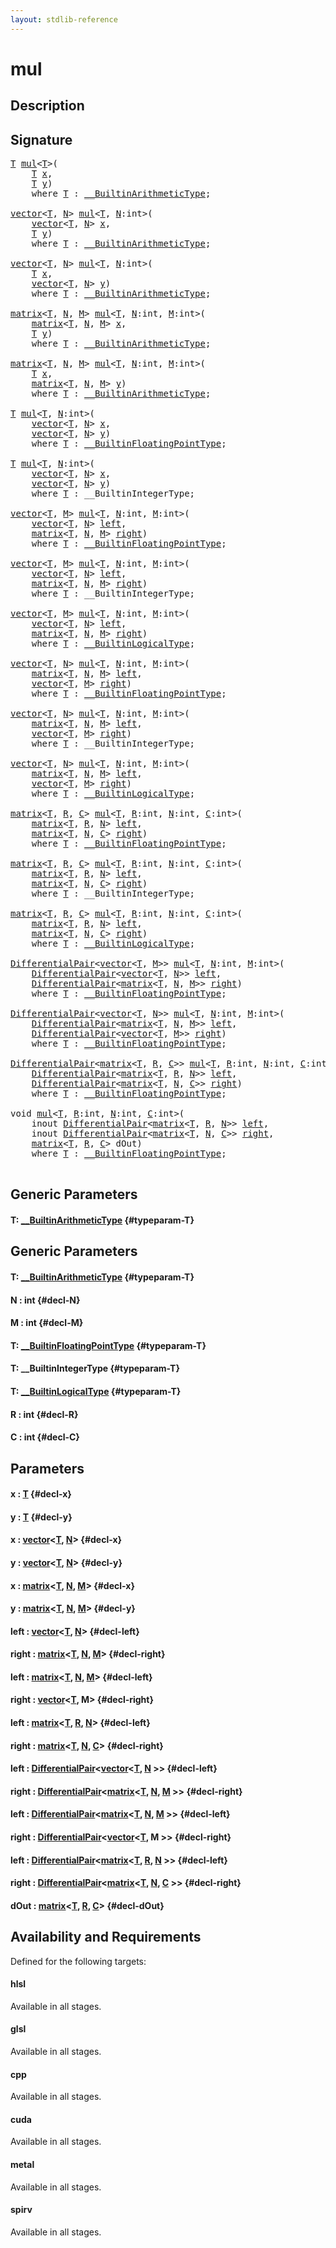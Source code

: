 ```yaml
---
layout: stdlib-reference
---
```


# mul

## Description





## Signature 

<pre>
<a href="/stdlib-reference/global-decls/mul#typeparam-T" class="code_type">T</a> <a href="/stdlib-reference/global-decls/mul">mul</a>&lt;<a href="/stdlib-reference/global-decls/mul#typeparam-T" class="code_type">T</a>&gt;(
    <a href="/stdlib-reference/global-decls/mul#typeparam-T" class="code_type">T</a> <a href="/stdlib-reference/global-decls/mul#decl-x" class="code_param">x</a>,
    <a href="/stdlib-reference/global-decls/mul#typeparam-T" class="code_type">T</a> <a href="/stdlib-reference/global-decls/mul#decl-y" class="code_param">y</a>)
    <span class='code_keyword'>where</span> <a href="/stdlib-reference/global-decls/mul#typeparam-T" class="code_type">T</a> : <a href="/stdlib-reference/interfaces/BuiltinArithmeticType/index" class="code_type">__BuiltinArithmeticType</a>;

<a href="/stdlib-reference/types/vector/index" class="code_type">vector</a>&lt;<a href="/stdlib-reference/global-decls/mul#typeparam-T" class="code_type">T</a>, <a href="/stdlib-reference/global-decls/mul#decl-N" class="code_var">N</a>&gt; <a href="/stdlib-reference/global-decls/mul">mul</a>&lt;<a href="/stdlib-reference/global-decls/mul#typeparam-T" class="code_type">T</a>, <a href="/stdlib-reference/global-decls/mul#decl-N" class="code_var">N</a>:<span class="code_keyword">int</span>&gt;(
    <a href="/stdlib-reference/types/vector/index" class="code_type">vector</a>&lt;<a href="/stdlib-reference/global-decls/mul#typeparam-T" class="code_type">T</a>, <a href="/stdlib-reference/global-decls/mul#decl-N" class="code_var">N</a>&gt; <a href="/stdlib-reference/global-decls/mul#decl-x" class="code_param">x</a>,
    <a href="/stdlib-reference/global-decls/mul#typeparam-T" class="code_type">T</a> <a href="/stdlib-reference/global-decls/mul#decl-y" class="code_param">y</a>)
    <span class='code_keyword'>where</span> <a href="/stdlib-reference/global-decls/mul#typeparam-T" class="code_type">T</a> : <a href="/stdlib-reference/interfaces/BuiltinArithmeticType/index" class="code_type">__BuiltinArithmeticType</a>;

<a href="/stdlib-reference/types/vector/index" class="code_type">vector</a>&lt;<a href="/stdlib-reference/global-decls/mul#typeparam-T" class="code_type">T</a>, <a href="/stdlib-reference/global-decls/mul#decl-N" class="code_var">N</a>&gt; <a href="/stdlib-reference/global-decls/mul">mul</a>&lt;<a href="/stdlib-reference/global-decls/mul#typeparam-T" class="code_type">T</a>, <a href="/stdlib-reference/global-decls/mul#decl-N" class="code_var">N</a>:<span class="code_keyword">int</span>&gt;(
    <a href="/stdlib-reference/global-decls/mul#typeparam-T" class="code_type">T</a> <a href="/stdlib-reference/global-decls/mul#decl-x" class="code_param">x</a>,
    <a href="/stdlib-reference/types/vector/index" class="code_type">vector</a>&lt;<a href="/stdlib-reference/global-decls/mul#typeparam-T" class="code_type">T</a>, <a href="/stdlib-reference/global-decls/mul#decl-N" class="code_var">N</a>&gt; <a href="/stdlib-reference/global-decls/mul#decl-y" class="code_param">y</a>)
    <span class='code_keyword'>where</span> <a href="/stdlib-reference/global-decls/mul#typeparam-T" class="code_type">T</a> : <a href="/stdlib-reference/interfaces/BuiltinArithmeticType/index" class="code_type">__BuiltinArithmeticType</a>;

<a href="/stdlib-reference/types/matrix/index" class="code_type">matrix</a>&lt;<a href="/stdlib-reference/global-decls/mul#typeparam-T" class="code_type">T</a>, <a href="/stdlib-reference/global-decls/mul#decl-N" class="code_var">N</a>, <a href="/stdlib-reference/global-decls/mul#decl-M" class="code_var">M</a>&gt; <a href="/stdlib-reference/global-decls/mul">mul</a>&lt;<a href="/stdlib-reference/global-decls/mul#typeparam-T" class="code_type">T</a>, <a href="/stdlib-reference/global-decls/mul#decl-N" class="code_var">N</a>:<span class="code_keyword">int</span>, <a href="/stdlib-reference/global-decls/mul#decl-M" class="code_var">M</a>:<span class="code_keyword">int</span>&gt;(
    <a href="/stdlib-reference/types/matrix/index" class="code_type">matrix</a>&lt;<a href="/stdlib-reference/global-decls/mul#typeparam-T" class="code_type">T</a>, <a href="/stdlib-reference/global-decls/mul#decl-N" class="code_var">N</a>, <a href="/stdlib-reference/global-decls/mul#decl-M" class="code_var">M</a>&gt; <a href="/stdlib-reference/global-decls/mul#decl-x" class="code_param">x</a>,
    <a href="/stdlib-reference/global-decls/mul#typeparam-T" class="code_type">T</a> <a href="/stdlib-reference/global-decls/mul#decl-y" class="code_param">y</a>)
    <span class='code_keyword'>where</span> <a href="/stdlib-reference/global-decls/mul#typeparam-T" class="code_type">T</a> : <a href="/stdlib-reference/interfaces/BuiltinArithmeticType/index" class="code_type">__BuiltinArithmeticType</a>;

<a href="/stdlib-reference/types/matrix/index" class="code_type">matrix</a>&lt;<a href="/stdlib-reference/global-decls/mul#typeparam-T" class="code_type">T</a>, <a href="/stdlib-reference/global-decls/mul#decl-N" class="code_var">N</a>, <a href="/stdlib-reference/global-decls/mul#decl-M" class="code_var">M</a>&gt; <a href="/stdlib-reference/global-decls/mul">mul</a>&lt;<a href="/stdlib-reference/global-decls/mul#typeparam-T" class="code_type">T</a>, <a href="/stdlib-reference/global-decls/mul#decl-N" class="code_var">N</a>:<span class="code_keyword">int</span>, <a href="/stdlib-reference/global-decls/mul#decl-M" class="code_var">M</a>:<span class="code_keyword">int</span>&gt;(
    <a href="/stdlib-reference/global-decls/mul#typeparam-T" class="code_type">T</a> <a href="/stdlib-reference/global-decls/mul#decl-x" class="code_param">x</a>,
    <a href="/stdlib-reference/types/matrix/index" class="code_type">matrix</a>&lt;<a href="/stdlib-reference/global-decls/mul#typeparam-T" class="code_type">T</a>, <a href="/stdlib-reference/global-decls/mul#decl-N" class="code_var">N</a>, <a href="/stdlib-reference/global-decls/mul#decl-M" class="code_var">M</a>&gt; <a href="/stdlib-reference/global-decls/mul#decl-y" class="code_param">y</a>)
    <span class='code_keyword'>where</span> <a href="/stdlib-reference/global-decls/mul#typeparam-T" class="code_type">T</a> : <a href="/stdlib-reference/interfaces/BuiltinArithmeticType/index" class="code_type">__BuiltinArithmeticType</a>;

<a href="/stdlib-reference/global-decls/mul#typeparam-T" class="code_type">T</a> <a href="/stdlib-reference/global-decls/mul">mul</a>&lt;<a href="/stdlib-reference/global-decls/mul#typeparam-T" class="code_type">T</a>, <a href="/stdlib-reference/global-decls/mul#decl-N" class="code_var">N</a>:<span class="code_keyword">int</span>&gt;(
    <a href="/stdlib-reference/types/vector/index" class="code_type">vector</a>&lt;<a href="/stdlib-reference/global-decls/mul#typeparam-T" class="code_type">T</a>, <a href="/stdlib-reference/global-decls/mul#decl-N" class="code_var">N</a>&gt; <a href="/stdlib-reference/global-decls/mul#decl-x" class="code_param">x</a>,
    <a href="/stdlib-reference/types/vector/index" class="code_type">vector</a>&lt;<a href="/stdlib-reference/global-decls/mul#typeparam-T" class="code_type">T</a>, <a href="/stdlib-reference/global-decls/mul#decl-N" class="code_var">N</a>&gt; <a href="/stdlib-reference/global-decls/mul#decl-y" class="code_param">y</a>)
    <span class='code_keyword'>where</span> <a href="/stdlib-reference/global-decls/mul#typeparam-T" class="code_type">T</a> : <a href="/stdlib-reference/interfaces/BuiltinFloatingPointType/index" class="code_type">__BuiltinFloatingPointType</a>;

<a href="/stdlib-reference/global-decls/mul#typeparam-T" class="code_type">T</a> <a href="/stdlib-reference/global-decls/mul">mul</a>&lt;<a href="/stdlib-reference/global-decls/mul#typeparam-T" class="code_type">T</a>, <a href="/stdlib-reference/global-decls/mul#decl-N" class="code_var">N</a>:<span class="code_keyword">int</span>&gt;(
    <a href="/stdlib-reference/types/vector/index" class="code_type">vector</a>&lt;<a href="/stdlib-reference/global-decls/mul#typeparam-T" class="code_type">T</a>, <a href="/stdlib-reference/global-decls/mul#decl-N" class="code_var">N</a>&gt; <a href="/stdlib-reference/global-decls/mul#decl-x" class="code_param">x</a>,
    <a href="/stdlib-reference/types/vector/index" class="code_type">vector</a>&lt;<a href="/stdlib-reference/global-decls/mul#typeparam-T" class="code_type">T</a>, <a href="/stdlib-reference/global-decls/mul#decl-N" class="code_var">N</a>&gt; <a href="/stdlib-reference/global-decls/mul#decl-y" class="code_param">y</a>)
    <span class='code_keyword'>where</span> <a href="/stdlib-reference/global-decls/mul#typeparam-T" class="code_type">T</a> : __BuiltinIntegerType;

<a href="/stdlib-reference/types/vector/index" class="code_type">vector</a>&lt;<a href="/stdlib-reference/global-decls/mul#typeparam-T" class="code_type">T</a>, <a href="/stdlib-reference/global-decls/mul#decl-M" class="code_var">M</a>&gt; <a href="/stdlib-reference/global-decls/mul">mul</a>&lt;<a href="/stdlib-reference/global-decls/mul#typeparam-T" class="code_type">T</a>, <a href="/stdlib-reference/global-decls/mul#decl-N" class="code_var">N</a>:<span class="code_keyword">int</span>, <a href="/stdlib-reference/global-decls/mul#decl-M" class="code_var">M</a>:<span class="code_keyword">int</span>&gt;(
    <a href="/stdlib-reference/types/vector/index" class="code_type">vector</a>&lt;<a href="/stdlib-reference/global-decls/mul#typeparam-T" class="code_type">T</a>, <a href="/stdlib-reference/global-decls/mul#decl-N" class="code_var">N</a>&gt; <a href="/stdlib-reference/global-decls/mul#decl-left" class="code_param">left</a>,
    <a href="/stdlib-reference/types/matrix/index" class="code_type">matrix</a>&lt;<a href="/stdlib-reference/global-decls/mul#typeparam-T" class="code_type">T</a>, <a href="/stdlib-reference/global-decls/mul#decl-N" class="code_var">N</a>, <a href="/stdlib-reference/global-decls/mul#decl-M" class="code_var">M</a>&gt; <a href="/stdlib-reference/global-decls/mul#decl-right" class="code_param">right</a>)
    <span class='code_keyword'>where</span> <a href="/stdlib-reference/global-decls/mul#typeparam-T" class="code_type">T</a> : <a href="/stdlib-reference/interfaces/BuiltinFloatingPointType/index" class="code_type">__BuiltinFloatingPointType</a>;

<a href="/stdlib-reference/types/vector/index" class="code_type">vector</a>&lt;<a href="/stdlib-reference/global-decls/mul#typeparam-T" class="code_type">T</a>, <a href="/stdlib-reference/global-decls/mul#decl-M" class="code_var">M</a>&gt; <a href="/stdlib-reference/global-decls/mul">mul</a>&lt;<a href="/stdlib-reference/global-decls/mul#typeparam-T" class="code_type">T</a>, <a href="/stdlib-reference/global-decls/mul#decl-N" class="code_var">N</a>:<span class="code_keyword">int</span>, <a href="/stdlib-reference/global-decls/mul#decl-M" class="code_var">M</a>:<span class="code_keyword">int</span>&gt;(
    <a href="/stdlib-reference/types/vector/index" class="code_type">vector</a>&lt;<a href="/stdlib-reference/global-decls/mul#typeparam-T" class="code_type">T</a>, <a href="/stdlib-reference/global-decls/mul#decl-N" class="code_var">N</a>&gt; <a href="/stdlib-reference/global-decls/mul#decl-left" class="code_param">left</a>,
    <a href="/stdlib-reference/types/matrix/index" class="code_type">matrix</a>&lt;<a href="/stdlib-reference/global-decls/mul#typeparam-T" class="code_type">T</a>, <a href="/stdlib-reference/global-decls/mul#decl-N" class="code_var">N</a>, <a href="/stdlib-reference/global-decls/mul#decl-M" class="code_var">M</a>&gt; <a href="/stdlib-reference/global-decls/mul#decl-right" class="code_param">right</a>)
    <span class='code_keyword'>where</span> <a href="/stdlib-reference/global-decls/mul#typeparam-T" class="code_type">T</a> : __BuiltinIntegerType;

<a href="/stdlib-reference/types/vector/index" class="code_type">vector</a>&lt;<a href="/stdlib-reference/global-decls/mul#typeparam-T" class="code_type">T</a>, <a href="/stdlib-reference/global-decls/mul#decl-M" class="code_var">M</a>&gt; <a href="/stdlib-reference/global-decls/mul">mul</a>&lt;<a href="/stdlib-reference/global-decls/mul#typeparam-T" class="code_type">T</a>, <a href="/stdlib-reference/global-decls/mul#decl-N" class="code_var">N</a>:<span class="code_keyword">int</span>, <a href="/stdlib-reference/global-decls/mul#decl-M" class="code_var">M</a>:<span class="code_keyword">int</span>&gt;(
    <a href="/stdlib-reference/types/vector/index" class="code_type">vector</a>&lt;<a href="/stdlib-reference/global-decls/mul#typeparam-T" class="code_type">T</a>, <a href="/stdlib-reference/global-decls/mul#decl-N" class="code_var">N</a>&gt; <a href="/stdlib-reference/global-decls/mul#decl-left" class="code_param">left</a>,
    <a href="/stdlib-reference/types/matrix/index" class="code_type">matrix</a>&lt;<a href="/stdlib-reference/global-decls/mul#typeparam-T" class="code_type">T</a>, <a href="/stdlib-reference/global-decls/mul#decl-N" class="code_var">N</a>, <a href="/stdlib-reference/global-decls/mul#decl-M" class="code_var">M</a>&gt; <a href="/stdlib-reference/global-decls/mul#decl-right" class="code_param">right</a>)
    <span class='code_keyword'>where</span> <a href="/stdlib-reference/global-decls/mul#typeparam-T" class="code_type">T</a> : <a href="/stdlib-reference/interfaces/BuiltinLogicalType/index" class="code_type">__BuiltinLogicalType</a>;

<a href="/stdlib-reference/types/vector/index" class="code_type">vector</a>&lt;<a href="/stdlib-reference/global-decls/mul#typeparam-T" class="code_type">T</a>, <a href="/stdlib-reference/global-decls/mul#decl-N" class="code_var">N</a>&gt; <a href="/stdlib-reference/global-decls/mul">mul</a>&lt;<a href="/stdlib-reference/global-decls/mul#typeparam-T" class="code_type">T</a>, <a href="/stdlib-reference/global-decls/mul#decl-N" class="code_var">N</a>:<span class="code_keyword">int</span>, <a href="/stdlib-reference/global-decls/mul#decl-M" class="code_var">M</a>:<span class="code_keyword">int</span>&gt;(
    <a href="/stdlib-reference/types/matrix/index" class="code_type">matrix</a>&lt;<a href="/stdlib-reference/global-decls/mul#typeparam-T" class="code_type">T</a>, <a href="/stdlib-reference/global-decls/mul#decl-N" class="code_var">N</a>, <a href="/stdlib-reference/global-decls/mul#decl-M" class="code_var">M</a>&gt; <a href="/stdlib-reference/global-decls/mul#decl-left" class="code_param">left</a>,
    <a href="/stdlib-reference/types/vector/index" class="code_type">vector</a>&lt;<a href="/stdlib-reference/global-decls/mul#typeparam-T" class="code_type">T</a>, <a href="/stdlib-reference/global-decls/mul#decl-M" class="code_var">M</a>&gt; <a href="/stdlib-reference/global-decls/mul#decl-right" class="code_param">right</a>)
    <span class='code_keyword'>where</span> <a href="/stdlib-reference/global-decls/mul#typeparam-T" class="code_type">T</a> : <a href="/stdlib-reference/interfaces/BuiltinFloatingPointType/index" class="code_type">__BuiltinFloatingPointType</a>;

<a href="/stdlib-reference/types/vector/index" class="code_type">vector</a>&lt;<a href="/stdlib-reference/global-decls/mul#typeparam-T" class="code_type">T</a>, <a href="/stdlib-reference/global-decls/mul#decl-N" class="code_var">N</a>&gt; <a href="/stdlib-reference/global-decls/mul">mul</a>&lt;<a href="/stdlib-reference/global-decls/mul#typeparam-T" class="code_type">T</a>, <a href="/stdlib-reference/global-decls/mul#decl-N" class="code_var">N</a>:<span class="code_keyword">int</span>, <a href="/stdlib-reference/global-decls/mul#decl-M" class="code_var">M</a>:<span class="code_keyword">int</span>&gt;(
    <a href="/stdlib-reference/types/matrix/index" class="code_type">matrix</a>&lt;<a href="/stdlib-reference/global-decls/mul#typeparam-T" class="code_type">T</a>, <a href="/stdlib-reference/global-decls/mul#decl-N" class="code_var">N</a>, <a href="/stdlib-reference/global-decls/mul#decl-M" class="code_var">M</a>&gt; <a href="/stdlib-reference/global-decls/mul#decl-left" class="code_param">left</a>,
    <a href="/stdlib-reference/types/vector/index" class="code_type">vector</a>&lt;<a href="/stdlib-reference/global-decls/mul#typeparam-T" class="code_type">T</a>, <a href="/stdlib-reference/global-decls/mul#decl-M" class="code_var">M</a>&gt; <a href="/stdlib-reference/global-decls/mul#decl-right" class="code_param">right</a>)
    <span class='code_keyword'>where</span> <a href="/stdlib-reference/global-decls/mul#typeparam-T" class="code_type">T</a> : __BuiltinIntegerType;

<a href="/stdlib-reference/types/vector/index" class="code_type">vector</a>&lt;<a href="/stdlib-reference/global-decls/mul#typeparam-T" class="code_type">T</a>, <a href="/stdlib-reference/global-decls/mul#decl-N" class="code_var">N</a>&gt; <a href="/stdlib-reference/global-decls/mul">mul</a>&lt;<a href="/stdlib-reference/global-decls/mul#typeparam-T" class="code_type">T</a>, <a href="/stdlib-reference/global-decls/mul#decl-N" class="code_var">N</a>:<span class="code_keyword">int</span>, <a href="/stdlib-reference/global-decls/mul#decl-M" class="code_var">M</a>:<span class="code_keyword">int</span>&gt;(
    <a href="/stdlib-reference/types/matrix/index" class="code_type">matrix</a>&lt;<a href="/stdlib-reference/global-decls/mul#typeparam-T" class="code_type">T</a>, <a href="/stdlib-reference/global-decls/mul#decl-N" class="code_var">N</a>, <a href="/stdlib-reference/global-decls/mul#decl-M" class="code_var">M</a>&gt; <a href="/stdlib-reference/global-decls/mul#decl-left" class="code_param">left</a>,
    <a href="/stdlib-reference/types/vector/index" class="code_type">vector</a>&lt;<a href="/stdlib-reference/global-decls/mul#typeparam-T" class="code_type">T</a>, <a href="/stdlib-reference/global-decls/mul#decl-M" class="code_var">M</a>&gt; <a href="/stdlib-reference/global-decls/mul#decl-right" class="code_param">right</a>)
    <span class='code_keyword'>where</span> <a href="/stdlib-reference/global-decls/mul#typeparam-T" class="code_type">T</a> : <a href="/stdlib-reference/interfaces/BuiltinLogicalType/index" class="code_type">__BuiltinLogicalType</a>;

<a href="/stdlib-reference/types/matrix/index" class="code_type">matrix</a>&lt;<a href="/stdlib-reference/global-decls/mul#typeparam-T" class="code_type">T</a>, <a href="/stdlib-reference/global-decls/mul#decl-R" class="code_var">R</a>, <a href="/stdlib-reference/global-decls/mul#decl-C" class="code_var">C</a>&gt; <a href="/stdlib-reference/global-decls/mul">mul</a>&lt;<a href="/stdlib-reference/global-decls/mul#typeparam-T" class="code_type">T</a>, <a href="/stdlib-reference/global-decls/mul#decl-R" class="code_var">R</a>:<span class="code_keyword">int</span>, <a href="/stdlib-reference/global-decls/mul#decl-N" class="code_var">N</a>:<span class="code_keyword">int</span>, <a href="/stdlib-reference/global-decls/mul#decl-C" class="code_var">C</a>:<span class="code_keyword">int</span>&gt;(
    <a href="/stdlib-reference/types/matrix/index" class="code_type">matrix</a>&lt;<a href="/stdlib-reference/global-decls/mul#typeparam-T" class="code_type">T</a>, <a href="/stdlib-reference/global-decls/mul#decl-R" class="code_var">R</a>, <a href="/stdlib-reference/global-decls/mul#decl-N" class="code_var">N</a>&gt; <a href="/stdlib-reference/global-decls/mul#decl-left" class="code_param">left</a>,
    <a href="/stdlib-reference/types/matrix/index" class="code_type">matrix</a>&lt;<a href="/stdlib-reference/global-decls/mul#typeparam-T" class="code_type">T</a>, <a href="/stdlib-reference/global-decls/mul#decl-N" class="code_var">N</a>, <a href="/stdlib-reference/global-decls/mul#decl-C" class="code_var">C</a>&gt; <a href="/stdlib-reference/global-decls/mul#decl-right" class="code_param">right</a>)
    <span class='code_keyword'>where</span> <a href="/stdlib-reference/global-decls/mul#typeparam-T" class="code_type">T</a> : <a href="/stdlib-reference/interfaces/BuiltinFloatingPointType/index" class="code_type">__BuiltinFloatingPointType</a>;

<a href="/stdlib-reference/types/matrix/index" class="code_type">matrix</a>&lt;<a href="/stdlib-reference/global-decls/mul#typeparam-T" class="code_type">T</a>, <a href="/stdlib-reference/global-decls/mul#decl-R" class="code_var">R</a>, <a href="/stdlib-reference/global-decls/mul#decl-C" class="code_var">C</a>&gt; <a href="/stdlib-reference/global-decls/mul">mul</a>&lt;<a href="/stdlib-reference/global-decls/mul#typeparam-T" class="code_type">T</a>, <a href="/stdlib-reference/global-decls/mul#decl-R" class="code_var">R</a>:<span class="code_keyword">int</span>, <a href="/stdlib-reference/global-decls/mul#decl-N" class="code_var">N</a>:<span class="code_keyword">int</span>, <a href="/stdlib-reference/global-decls/mul#decl-C" class="code_var">C</a>:<span class="code_keyword">int</span>&gt;(
    <a href="/stdlib-reference/types/matrix/index" class="code_type">matrix</a>&lt;<a href="/stdlib-reference/global-decls/mul#typeparam-T" class="code_type">T</a>, <a href="/stdlib-reference/global-decls/mul#decl-R" class="code_var">R</a>, <a href="/stdlib-reference/global-decls/mul#decl-N" class="code_var">N</a>&gt; <a href="/stdlib-reference/global-decls/mul#decl-left" class="code_param">left</a>,
    <a href="/stdlib-reference/types/matrix/index" class="code_type">matrix</a>&lt;<a href="/stdlib-reference/global-decls/mul#typeparam-T" class="code_type">T</a>, <a href="/stdlib-reference/global-decls/mul#decl-N" class="code_var">N</a>, <a href="/stdlib-reference/global-decls/mul#decl-C" class="code_var">C</a>&gt; <a href="/stdlib-reference/global-decls/mul#decl-right" class="code_param">right</a>)
    <span class='code_keyword'>where</span> <a href="/stdlib-reference/global-decls/mul#typeparam-T" class="code_type">T</a> : __BuiltinIntegerType;

<a href="/stdlib-reference/types/matrix/index" class="code_type">matrix</a>&lt;<a href="/stdlib-reference/global-decls/mul#typeparam-T" class="code_type">T</a>, <a href="/stdlib-reference/global-decls/mul#decl-R" class="code_var">R</a>, <a href="/stdlib-reference/global-decls/mul#decl-C" class="code_var">C</a>&gt; <a href="/stdlib-reference/global-decls/mul">mul</a>&lt;<a href="/stdlib-reference/global-decls/mul#typeparam-T" class="code_type">T</a>, <a href="/stdlib-reference/global-decls/mul#decl-R" class="code_var">R</a>:<span class="code_keyword">int</span>, <a href="/stdlib-reference/global-decls/mul#decl-N" class="code_var">N</a>:<span class="code_keyword">int</span>, <a href="/stdlib-reference/global-decls/mul#decl-C" class="code_var">C</a>:<span class="code_keyword">int</span>&gt;(
    <a href="/stdlib-reference/types/matrix/index" class="code_type">matrix</a>&lt;<a href="/stdlib-reference/global-decls/mul#typeparam-T" class="code_type">T</a>, <a href="/stdlib-reference/global-decls/mul#decl-R" class="code_var">R</a>, <a href="/stdlib-reference/global-decls/mul#decl-N" class="code_var">N</a>&gt; <a href="/stdlib-reference/global-decls/mul#decl-left" class="code_param">left</a>,
    <a href="/stdlib-reference/types/matrix/index" class="code_type">matrix</a>&lt;<a href="/stdlib-reference/global-decls/mul#typeparam-T" class="code_type">T</a>, <a href="/stdlib-reference/global-decls/mul#decl-N" class="code_var">N</a>, <a href="/stdlib-reference/global-decls/mul#decl-C" class="code_var">C</a>&gt; <a href="/stdlib-reference/global-decls/mul#decl-right" class="code_param">right</a>)
    <span class='code_keyword'>where</span> <a href="/stdlib-reference/global-decls/mul#typeparam-T" class="code_type">T</a> : <a href="/stdlib-reference/interfaces/BuiltinLogicalType/index" class="code_type">__BuiltinLogicalType</a>;

<a href="/stdlib-reference/types/DifferentialPair/index" class="code_type">DifferentialPair</a>&lt;<a href="/stdlib-reference/types/vector/index" class="code_type">vector</a>&lt;<a href="/stdlib-reference/global-decls/mul#typeparam-T" class="code_type">T</a>, <a href="/stdlib-reference/global-decls/mul#decl-M" class="code_var">M</a>&gt;&gt; <a href="/stdlib-reference/global-decls/mul">mul</a>&lt;<a href="/stdlib-reference/global-decls/mul#typeparam-T" class="code_type">T</a>, <a href="/stdlib-reference/global-decls/mul#decl-N" class="code_var">N</a>:<span class="code_keyword">int</span>, <a href="/stdlib-reference/global-decls/mul#decl-M" class="code_var">M</a>:<span class="code_keyword">int</span>&gt;(
    <a href="/stdlib-reference/types/DifferentialPair/index" class="code_type">DifferentialPair</a>&lt;<a href="/stdlib-reference/types/vector/index" class="code_type">vector</a>&lt;<a href="/stdlib-reference/global-decls/mul#typeparam-T" class="code_type">T</a>, <a href="/stdlib-reference/global-decls/mul#decl-N" class="code_var">N</a>&gt;&gt; <a href="/stdlib-reference/global-decls/mul#decl-left" class="code_param">left</a>,
    <a href="/stdlib-reference/types/DifferentialPair/index" class="code_type">DifferentialPair</a>&lt;<a href="/stdlib-reference/types/matrix/index" class="code_type">matrix</a>&lt;<a href="/stdlib-reference/global-decls/mul#typeparam-T" class="code_type">T</a>, <a href="/stdlib-reference/global-decls/mul#decl-N" class="code_var">N</a>, <a href="/stdlib-reference/global-decls/mul#decl-M" class="code_var">M</a>&gt;&gt; <a href="/stdlib-reference/global-decls/mul#decl-right" class="code_param">right</a>)
    <span class='code_keyword'>where</span> <a href="/stdlib-reference/global-decls/mul#typeparam-T" class="code_type">T</a> : <a href="/stdlib-reference/interfaces/BuiltinFloatingPointType/index" class="code_type">__BuiltinFloatingPointType</a>;

<a href="/stdlib-reference/types/DifferentialPair/index" class="code_type">DifferentialPair</a>&lt;<a href="/stdlib-reference/types/vector/index" class="code_type">vector</a>&lt;<a href="/stdlib-reference/global-decls/mul#typeparam-T" class="code_type">T</a>, <a href="/stdlib-reference/global-decls/mul#decl-N" class="code_var">N</a>&gt;&gt; <a href="/stdlib-reference/global-decls/mul">mul</a>&lt;<a href="/stdlib-reference/global-decls/mul#typeparam-T" class="code_type">T</a>, <a href="/stdlib-reference/global-decls/mul#decl-N" class="code_var">N</a>:<span class="code_keyword">int</span>, <a href="/stdlib-reference/global-decls/mul#decl-M" class="code_var">M</a>:<span class="code_keyword">int</span>&gt;(
    <a href="/stdlib-reference/types/DifferentialPair/index" class="code_type">DifferentialPair</a>&lt;<a href="/stdlib-reference/types/matrix/index" class="code_type">matrix</a>&lt;<a href="/stdlib-reference/global-decls/mul#typeparam-T" class="code_type">T</a>, <a href="/stdlib-reference/global-decls/mul#decl-N" class="code_var">N</a>, <a href="/stdlib-reference/global-decls/mul#decl-M" class="code_var">M</a>&gt;&gt; <a href="/stdlib-reference/global-decls/mul#decl-left" class="code_param">left</a>,
    <a href="/stdlib-reference/types/DifferentialPair/index" class="code_type">DifferentialPair</a>&lt;<a href="/stdlib-reference/types/vector/index" class="code_type">vector</a>&lt;<a href="/stdlib-reference/global-decls/mul#typeparam-T" class="code_type">T</a>, <a href="/stdlib-reference/global-decls/mul#decl-M" class="code_var">M</a>&gt;&gt; <a href="/stdlib-reference/global-decls/mul#decl-right" class="code_param">right</a>)
    <span class='code_keyword'>where</span> <a href="/stdlib-reference/global-decls/mul#typeparam-T" class="code_type">T</a> : <a href="/stdlib-reference/interfaces/BuiltinFloatingPointType/index" class="code_type">__BuiltinFloatingPointType</a>;

<a href="/stdlib-reference/types/DifferentialPair/index" class="code_type">DifferentialPair</a>&lt;<a href="/stdlib-reference/types/matrix/index" class="code_type">matrix</a>&lt;<a href="/stdlib-reference/global-decls/mul#typeparam-T" class="code_type">T</a>, <a href="/stdlib-reference/global-decls/mul#decl-R" class="code_var">R</a>, <a href="/stdlib-reference/global-decls/mul#decl-C" class="code_var">C</a>&gt;&gt; <a href="/stdlib-reference/global-decls/mul">mul</a>&lt;<a href="/stdlib-reference/global-decls/mul#typeparam-T" class="code_type">T</a>, <a href="/stdlib-reference/global-decls/mul#decl-R" class="code_var">R</a>:<span class="code_keyword">int</span>, <a href="/stdlib-reference/global-decls/mul#decl-N" class="code_var">N</a>:<span class="code_keyword">int</span>, <a href="/stdlib-reference/global-decls/mul#decl-C" class="code_var">C</a>:<span class="code_keyword">int</span>&gt;(
    <a href="/stdlib-reference/types/DifferentialPair/index" class="code_type">DifferentialPair</a>&lt;<a href="/stdlib-reference/types/matrix/index" class="code_type">matrix</a>&lt;<a href="/stdlib-reference/global-decls/mul#typeparam-T" class="code_type">T</a>, <a href="/stdlib-reference/global-decls/mul#decl-R" class="code_var">R</a>, <a href="/stdlib-reference/global-decls/mul#decl-N" class="code_var">N</a>&gt;&gt; <a href="/stdlib-reference/global-decls/mul#decl-left" class="code_param">left</a>,
    <a href="/stdlib-reference/types/DifferentialPair/index" class="code_type">DifferentialPair</a>&lt;<a href="/stdlib-reference/types/matrix/index" class="code_type">matrix</a>&lt;<a href="/stdlib-reference/global-decls/mul#typeparam-T" class="code_type">T</a>, <a href="/stdlib-reference/global-decls/mul#decl-N" class="code_var">N</a>, <a href="/stdlib-reference/global-decls/mul#decl-C" class="code_var">C</a>&gt;&gt; <a href="/stdlib-reference/global-decls/mul#decl-right" class="code_param">right</a>)
    <span class='code_keyword'>where</span> <a href="/stdlib-reference/global-decls/mul#typeparam-T" class="code_type">T</a> : <a href="/stdlib-reference/interfaces/BuiltinFloatingPointType/index" class="code_type">__BuiltinFloatingPointType</a>;

<span class="code_keyword">void</span> <a href="/stdlib-reference/global-decls/mul">mul</a>&lt;<a href="/stdlib-reference/global-decls/mul#typeparam-T" class="code_type">T</a>, <a href="/stdlib-reference/global-decls/mul#decl-R" class="code_var">R</a>:<span class="code_keyword">int</span>, <a href="/stdlib-reference/global-decls/mul#decl-N" class="code_var">N</a>:<span class="code_keyword">int</span>, <a href="/stdlib-reference/global-decls/mul#decl-C" class="code_var">C</a>:<span class="code_keyword">int</span>&gt;(
    <span class="code_keyword">inout</span> <a href="/stdlib-reference/types/DifferentialPair/index" class="code_type">DifferentialPair</a>&lt;<a href="/stdlib-reference/types/matrix/index" class="code_type">matrix</a>&lt;<a href="/stdlib-reference/global-decls/mul#typeparam-T" class="code_type">T</a>, <a href="/stdlib-reference/global-decls/mul#decl-R" class="code_var">R</a>, <a href="/stdlib-reference/global-decls/mul#decl-N" class="code_var">N</a>&gt;&gt; <a href="/stdlib-reference/global-decls/mul#decl-left" class="code_param">left</a>,
    <span class="code_keyword">inout</span> <a href="/stdlib-reference/types/DifferentialPair/index" class="code_type">DifferentialPair</a>&lt;<a href="/stdlib-reference/types/matrix/index" class="code_type">matrix</a>&lt;<a href="/stdlib-reference/global-decls/mul#typeparam-T" class="code_type">T</a>, <a href="/stdlib-reference/global-decls/mul#decl-N" class="code_var">N</a>, <a href="/stdlib-reference/global-decls/mul#decl-C" class="code_var">C</a>&gt;&gt; <a href="/stdlib-reference/global-decls/mul#decl-right" class="code_param">right</a>,
    <a href="/stdlib-reference/types/matrix/index" class="code_type">matrix</a>&lt;<a href="/stdlib-reference/global-decls/mul#typeparam-T" class="code_type">T</a>, <a href="/stdlib-reference/global-decls/mul#decl-R" class="code_var">R</a>, <a href="/stdlib-reference/global-decls/mul#decl-C" class="code_var">C</a>&gt; dOut)
    <span class='code_keyword'>where</span> <a href="/stdlib-reference/global-decls/mul#typeparam-T" class="code_type">T</a> : <a href="/stdlib-reference/interfaces/BuiltinFloatingPointType/index" class="code_type">__BuiltinFloatingPointType</a>;

</pre>

## Generic Parameters

#### T: [\_\_BuiltinArithmeticType](/stdlib-reference/interfaces/BuiltinArithmeticType/index) {#typeparam-T}

## Generic Parameters

#### T: [\_\_BuiltinArithmeticType](/stdlib-reference/interfaces/BuiltinArithmeticType/index) {#typeparam-T}
#### N  : int {#decl-N}
#### M  : int {#decl-M}
#### T: [\_\_BuiltinFloatingPointType](/stdlib-reference/interfaces/BuiltinFloatingPointType/index) {#typeparam-T}
#### T: \_\_BuiltinIntegerType {#typeparam-T}
#### T: [\_\_BuiltinLogicalType](/stdlib-reference/interfaces/BuiltinLogicalType/index) {#typeparam-T}
#### R  : int {#decl-R}
#### C  : int {#decl-C}

## Parameters

#### x  : [T](/stdlib-reference/global-decls/mul#typeparam-T) {#decl-x}
#### y  : [T](/stdlib-reference/global-decls/mul#typeparam-T) {#decl-y}
#### x  : [vector](/stdlib-reference/types/vector/index)\<[T](/stdlib-reference/types/vector/index#typeparam-T), [N](/stdlib-reference/types/vector/index#decl-N)\> {#decl-x}
#### y  : [vector](/stdlib-reference/types/vector/index)\<[T](/stdlib-reference/types/vector/index#typeparam-T), [N](/stdlib-reference/types/vector/index#decl-N)\> {#decl-y}
#### x  : [matrix](/stdlib-reference/types/matrix/index)\<[T](/stdlib-reference/types/matrix/T), [N](/stdlib-reference/types/matrix/index#decl-N), [M](/stdlib-reference/types/matrix/index#decl-M)\> {#decl-x}
#### y  : [matrix](/stdlib-reference/types/matrix/index)\<[T](/stdlib-reference/types/matrix/T), [N](/stdlib-reference/types/matrix/index#decl-N), [M](/stdlib-reference/types/matrix/index#decl-M)\> {#decl-y}
#### left  : [vector](/stdlib-reference/types/vector/index)\<[T](/stdlib-reference/types/vector/index#typeparam-T), [N](/stdlib-reference/types/vector/index#decl-N)\> {#decl-left}
#### right  : [matrix](/stdlib-reference/types/matrix/index)\<[T](/stdlib-reference/types/matrix/T), [N](/stdlib-reference/types/matrix/index#decl-N), [M](/stdlib-reference/types/matrix/index#decl-M)\> {#decl-right}
#### left  : [matrix](/stdlib-reference/types/matrix/index)\<[T](/stdlib-reference/types/matrix/T), [N](/stdlib-reference/types/matrix/index#decl-N), [M](/stdlib-reference/types/matrix/index#decl-M)\> {#decl-left}
#### right  : [vector](/stdlib-reference/types/vector/index)\<[T](/stdlib-reference/types/vector/index#typeparam-T), M\> {#decl-right}
#### left  : [matrix](/stdlib-reference/types/matrix/index)\<[T](/stdlib-reference/types/matrix/T), [R](/stdlib-reference/types/matrix/index#decl-R), [N](/stdlib-reference/types/matrix/index#decl-N)\> {#decl-left}
#### right  : [matrix](/stdlib-reference/types/matrix/index)\<[T](/stdlib-reference/types/matrix/T), [N](/stdlib-reference/types/matrix/index#decl-N), [C](/stdlib-reference/types/matrix/index#decl-C)\> {#decl-right}
#### left  : [DifferentialPair](/stdlib-reference/types/DifferentialPair/index)\<[vector](/stdlib-reference/types/vector/index)\<[T](/stdlib-reference/types/vector/index#typeparam-T), [N](/stdlib-reference/types/vector/index#decl-N) \>\> {#decl-left}
#### right  : [DifferentialPair](/stdlib-reference/types/DifferentialPair/index)\<[matrix](/stdlib-reference/types/matrix/index)\<[T](/stdlib-reference/types/matrix/T), [N](/stdlib-reference/types/matrix/index#decl-N), [M](/stdlib-reference/types/matrix/index#decl-M) \>\> {#decl-right}
#### left  : [DifferentialPair](/stdlib-reference/types/DifferentialPair/index)\<[matrix](/stdlib-reference/types/matrix/index)\<[T](/stdlib-reference/types/matrix/T), [N](/stdlib-reference/types/matrix/index#decl-N), [M](/stdlib-reference/types/matrix/index#decl-M) \>\> {#decl-left}
#### right  : [DifferentialPair](/stdlib-reference/types/DifferentialPair/index)\<[vector](/stdlib-reference/types/vector/index)\<[T](/stdlib-reference/types/vector/index#typeparam-T), M \>\> {#decl-right}
#### left  : [DifferentialPair](/stdlib-reference/types/DifferentialPair/index)\<[matrix](/stdlib-reference/types/matrix/index)\<[T](/stdlib-reference/types/matrix/T), [R](/stdlib-reference/types/matrix/index#decl-R), [N](/stdlib-reference/types/matrix/index#decl-N) \>\> {#decl-left}
#### right  : [DifferentialPair](/stdlib-reference/types/DifferentialPair/index)\<[matrix](/stdlib-reference/types/matrix/index)\<[T](/stdlib-reference/types/matrix/T), [N](/stdlib-reference/types/matrix/index#decl-N), [C](/stdlib-reference/types/matrix/index#decl-C) \>\> {#decl-right}
#### dOut  : [matrix](/stdlib-reference/types/matrix/index)\<[T](/stdlib-reference/types/matrix/T), [R](/stdlib-reference/types/matrix/index#decl-R), [C](/stdlib-reference/types/matrix/index#decl-C)\> {#decl-dOut}

## Availability and Requirements

Defined for the following targets:

#### hlsl
Available in all stages.

#### glsl
Available in all stages.

#### cpp
Available in all stages.

#### cuda
Available in all stages.

#### metal
Available in all stages.

#### spirv
Available in all stages.



